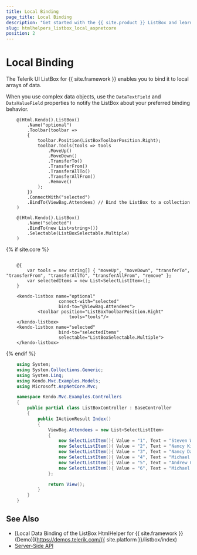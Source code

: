 ```yaml
---
title: Local Binding
page_title: Local Binding
description: "Get started with the {{ site.product }} ListBox and learn how to bind the ListBox to local data."
slug: htmlhelpers_listbox_local_aspnetcore
position: 2
---
```


# Local Binding

The Telerik UI ListBox for {{ site.framework }} enables you to bind it to local arrays of data.

When you use complex data objects, use the `DataTextField` and `DataValueField` properties to notify the ListBox about your preferred binding behavior.

```HtmlHelper
    @(Html.Kendo().ListBox()
        .Name("optional")
        .Toolbar(toolbar =>
        {
            toolbar.Position(ListBoxToolbarPosition.Right);
            toolbar.Tools(tools => tools
                .MoveUp()
                .MoveDown()
                .TransferTo()
                .TransferFrom()
                .TransferAllTo()
                .TransferAllFrom()
                .Remove()
            );
        })
        .ConnectWith("selected")
        .BindTo(ViewBag.Attendees) // Bind the ListBox to a collection
    )

    @(Html.Kendo().ListBox()
        .Name("selected")
        .BindTo(new List<string>())
        .Selectable(ListBoxSelectable.Multiple)
    )
```
{% if site.core %}
```TagHelper

    @{
        var tools = new string[] { "moveUp", "moveDown", "transferTo", "transferFrom", "transferAllTo", "transferAllFrom", "remove" };
        var selectedItems = new List<SelectListItem>();
    }

    <kendo-listbox name="optional"
                    connect-with="selected"
                    bind-to="@ViewBag.Attendees">
            <toolbar position="ListBoxToolbarPosition.Right"
                        tools="tools"/>
    </kendo-listbox>
    <kendo-listbox name="selected"
                    bind-to="selectedItems"
                    selectable="ListBoxSelectable.Multiple">
    </kendo-listbox>
```
{% endif %}
```IndexController.cs
    using System;
    using System.Collections.Generic;
    using System.Linq;
    using Kendo.Mvc.Examples.Models;
    using Microsoft.AspNetCore.Mvc;

    namespace Kendo.Mvc.Examples.Controllers
    {
        public partial class ListBoxController : BaseController
        {
            public IActionResult Index()
            {
                ViewBag.Attendees = new List<SelectListItem>
                {
                    new SelectListItem(){ Value = "1", Text = "Steven White" },
                    new SelectListItem(){ Value = "2", Text = "Nancy King" },
                    new SelectListItem(){ Value = "3", Text = "Nancy Davolio" },
                    new SelectListItem(){ Value = "4", Text = "Michael Leverling" },
                    new SelectListItem(){ Value = "5", Text = "Andrew Callahan" },
                    new SelectListItem(){ Value = "6", Text = "Michael Suyama" }
                };

                return View();
            }
        }
    }
```

## See Also

* [Local Data Binding of the ListBox HtmlHelper for {{ site.framework }} (Demo)](https://demos.telerik.com/{{ site.platform }}/listbox/index)
* [Server-Side API](/api/listbox)
